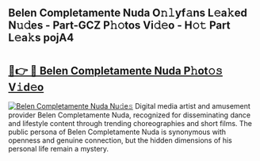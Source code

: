 ## Belen Completamente Nuda O𝚗𝚕yf𝚊ns L𝚎a𝚔ed N𝚞𝚍es - Part-GCZ P𝚑𝚘tos Vi𝚍𝚎o - H𝚘𝚝 Part L𝚎a𝚔s pojA4

# <h2><a href="http://kf6zft.oniu.top/?m=Belen+Completamente+Nuda">🔗👉 🔴 Belen Completamente Nuda P𝚑ot𝚘𝚜 V𝚒d𝚎o</a></h2>

[![Belen Completamente Nuda Nu𝚍e𝚜](https://i.imgur.com/0qMVB7G.gif)](http://kf6zft.oniu.top/?m=Belen+Completamente+Nuda)
Digital media artist and amusement provider Belen Completamente Nuda, recognized for disseminating dance and lifestyle content through trending choreographies and short films. The public persona of Belen Completamente Nuda is synonymous with openness and genuine connection, but the hidden dimensions of his personal life remain a mystery.  

